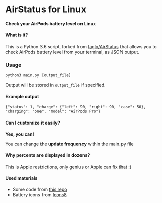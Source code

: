 # **AirStatus for Linux**
#### Check your AirPods battery level on Linux

#### What is it?
This is a Python 3.6 script, forked from [faglo/AirStatus](https://github.com/faglo/AirStatus) that allows you to check AirPods battery level from your terminal, as JSON output.

### Usage

```
python3 main.py [output_file]
```

Output will be stored in `output_file` if specified.

#### Example output

```
{"status": 1, "charge": {"left": 90, "right": 90, "case": 50}, "charging": "one", "model": "AirPods Pro"}
```

#### Can I customize it easily?
**Yes, you can!**

You can change the **update frequency** within the main.py file

#### Why percents are displayed in dozens?
This is Apple restrictions, only genius or Apple can fix that :(

#### Used materials
* Some code from [this repo](https://github.com/ohanedan/Airpods-Windows-Service)
* Battery icons from [Icons8](https://icons8.com/icon/set/battery/windows)
